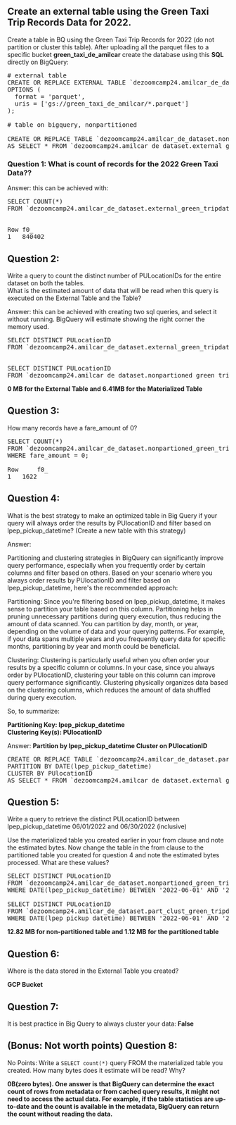 
## Create an external table using the Green Taxi Trip Records Data for 2022.
Create a table in BQ using the Green Taxi Trip Records for 2022 (do not partition or cluster this table). After uploading all the parquet files  to a specific bucket **green_taxi_de_amilcar** create the database using this **SQL** directly on BigQuery: 

<pre>
# external table
CREATE OR REPLACE EXTERNAL TABLE `dezoomcamp24.amilcar_de_dataset.external_green_tripdata`
OPTIONS (
  format = 'parquet',
  uris = ['gs://green_taxi_de_amilcar/*.parquet']
);

# table on bigquery, nonpartitioned

CREATE OR REPLACE TABLE `dezoomcamp24.amilcar_de_dataset.nonpartioned_green_tripdata`
AS SELECT * FROM `dezoomcamp24.amilcar_de_dataset.external_green_tripdata`;
</pre>

### Question 1: What is count of records for the 2022 Green Taxi Data??

Answer: this can be achieved with:

<pre>
SELECT COUNT(*) 
FROM `dezoomcamp24.amilcar_de_dataset.external_green_tripdata`;


Row	f0_
1	840402
</pre>


## Question 2:
Write a query to count the distinct number of PULocationIDs for the entire dataset on both the tables.</br> 
What is the estimated amount of data that will be read when this query is executed on the External Table and the Table?

Answer: this can be achieved with creating two sql queries, and select it without running. BigQuery will estimate showing the right corner the memory used.

<pre>
SELECT DISTINCT PULocationID
FROM `dezoomcamp24.amilcar_de_dataset.external_green_tripdata`;


SELECT DISTINCT PULocationID
FROM `dezoomcamp24.amilcar_de_dataset.nonpartioned_green_tripdata`;
</pre>


**0 MB for the External Table and 6.41MB for the Materialized Table**

## Question 3:
How many records have a fare_amount of 0?

<pre>
SELECT COUNT(*)
FROM `dezoomcamp24.amilcar_de_dataset.nonpartioned_green_tripdata`
WHERE fare_amount = 0;

Row     f0_
1	1622
</pre>

## Question 4:
What is the best strategy to make an optimized table in Big Query if your query will always order the results by PUlocationID and filter based on lpep_pickup_datetime? (Create a new table with this strategy)

Answer:

Partitioning and clustering strategies in BigQuery can significantly improve query performance, especially when you frequently order by certain columns and filter based on others. Based on your scenario where you always order results by PUlocationID and filter based on lpep_pickup_datetime, here's the recommended approach:

Partitioning:
Since you're filtering based on lpep_pickup_datetime, it makes sense to partition your table based on this column. Partitioning helps in pruning unnecessary partitions during query execution, thus reducing the amount of data scanned. You can partition by day, month, or year, depending on the volume of data and your querying patterns. For example, if your data spans multiple years and you frequently query data for specific months, partitioning by year and month could be beneficial.

Clustering:
Clustering is particularly useful when you often order your results by a specific column or columns. In your case, since you always order by PUlocationID, clustering your table on this column can improve query performance significantly. Clustering physically organizes data based on the clustering columns, which reduces the amount of data shuffled during query execution.

So, to summarize:

**Partitioning Key: lpep_pickup_datetime** </br>
**Clustering Key(s): PUlocationID**

Answer: **Partition by lpep_pickup_datetime Cluster on PUlocationID**

<pre>
CREATE OR REPLACE TABLE `dezoomcamp24.amilcar_de_dataset.part_clust_green_tripdata`
PARTITION BY DATE(lpep_pickup_datetime)
CLUSTER BY PUlocationID 
AS SELECT * FROM `dezoomcamp24.amilcar_de_dataset.external_green_tripdata`;
</pre>


## Question 5:
Write a query to retrieve the distinct PULocationID between lpep_pickup_datetime
06/01/2022 and 06/30/2022 (inclusive)</br>

Use the materialized table you created earlier in your from clause and note the estimated bytes. Now change the table in the from clause to the partitioned table you created for question 4 and note the estimated bytes processed. What are these values? </br>

<pre>
SELECT DISTINCT PULocationID
FROM `dezoomcamp24.amilcar_de_dataset.nonpartioned_green_tripdata`
WHERE DATE(lpep_pickup_datetime) BETWEEN '2022-06-01' AND '2022-06-30';

SELECT DISTINCT PULocationID
FROM `dezoomcamp24.amilcar_de_dataset.part_clust_green_tripdata`
WHERE DATE(lpep_pickup_datetime) BETWEEN '2022-06-01' AND '2022-06-30';
</pre>

**12.82 MB for non-partitioned table and 1.12 MB for the partitioned table**

## Question 6: 
Where is the data stored in the External Table you created?

**GCP Bucket**

## Question 7:
It is best practice in Big Query to always cluster your data:
**False**


## (Bonus: Not worth points) Question 8:
No Points: Write a `SELECT count(*)` query FROM the materialized table you created. How many bytes does it estimate will be read? Why?

**0B(zero bytes). One answer is that BigQuery can determine the exact count of rows from metadata or from cached query results, it might not need to access the actual data. For example, if the table statistics are up-to-date and the count is available in the metadata, BigQuery can return the count without reading the data.**